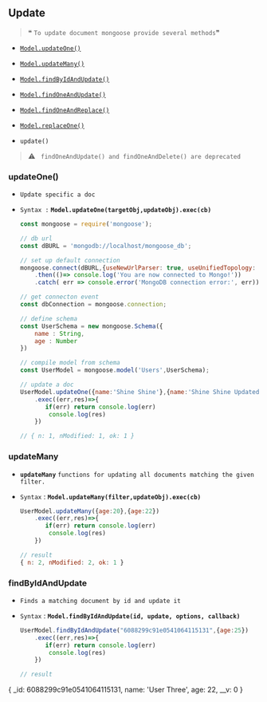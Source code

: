 ##                                                                                                                                                                                                    Update

>  ❝  `To update document mongoose provide several methods`❞  

- [`Model.updateOne()`](https://mongoosejs.com/docs/api.html#model_Model.updateOne)

- [`Model.updateMany()`](https://mongoosejs.com/docs/api.html#model_Model.updateMany)

- [`Model.findByIdAndUpdate()`](https://mongoosejs.com/docs/api.html#model_Model.findByIdAndUpdate)

- [`Model.findOneAndUpdate()`](https://mongoosejs.com/docs/api.html#model_Model.findOneAndUpdate)

- [`Model.findOneAndReplace()`](https://mongoosejs.com/docs/api.html#model_Model.findOneAndReplace)

- [`Model.replaceOne()`](https://mongoosejs.com/docs/api.html#model_Model.replaceOne)

- `update()`

  



>  ⚠️ ` findOneAndUpdate() and findOneAndDelete() are deprecated` 





### updateOne()

- `Update specific a doc `

- `Syntax :` **`Model.updateOne(targetObj,updateObj).exec(cb)`**

  ```js
  const mongoose = require('mongoose');
  
  // db url
  const dBURL = 'mongodb://localhost/mongoose_db';
  
  // set up default connection
  mongoose.connect(dBURL,{useNewUrlParser: true, useUnifiedTopology: true})
      .then(()=> console.log('You are now connected to Mongo!'))
      .catch( err => console.error('MongoDB connection error:', err));
  
  // get connecton event
  const dbConnection = mongoose.connection;
  
  // define schema
  const UserSchema = new mongoose.Schema({
      name : String,
      age : Number
  })
  
  // compile model from schema
  const UserModel = mongoose.model('Users',UserSchema);
  
  // update a doc 
  UserModel.updateOne({name:'Shine Shine'},{name:'Shine Shine Updated!'})
      .exec((err,res)=>{
         if(err) return console.log(err)
          console.log(res)
      })
  
  // { n: 1, nModified: 1, ok: 1 }
  ```

  



### updateMany

- **`updateMany`** `functions for updating all documents matching the given filter.`

- `Syntax` : **`Model.updateMany(filter,updateObj).exec(cb)`**

  ```js
  UserModel.updateMany({age:20},{age:22})
      .exec((err,res)=>{
         if(err) return console.log(err)
          console.log(res)
      })
  
  // result
  { n: 2, nModified: 2, ok: 1 }
  ```

  





### findByIdAndUpdate

- `Finds a matching document by id and update it`

- `Syntax` : **`Model.findByIdAndUpdate(id, update, options, callback)`**

  ```js
  UserModel.findByIdAndUpdate("6088299c91e0541064115131",{age:25})
      .exec((err,res)=>{
         if(err) return console.log(err)
          console.log(res)
      })
  
  // result
{ _id: 6088299c91e0541064115131, name: 'User Three', age: 22, __v: 0 }
  ```

  
  
  


